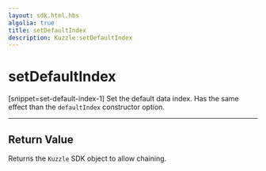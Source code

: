```yaml
---
layout: sdk.html.hbs
algolia: true
title: setDefaultIndex
description: Kuzzle:setDefaultIndex
---
```

  

# setDefaultIndex

[snippet=set-default-index-1]
Set the default data index. Has the same effect than the `defaultIndex` constructor option.

---

## Return Value

Returns the `Kuzzle` SDK object to allow chaining.
